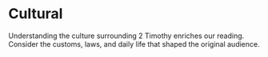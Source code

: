 # Cultural

Understanding the culture surrounding 2 Timothy enriches our reading. Consider the customs, laws, and daily life that shaped the original audience.

